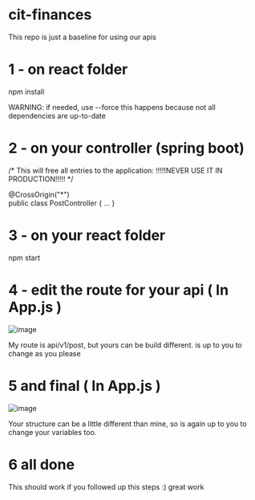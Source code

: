 # cit-finances

This repo is just a baseline for using our apis

# 1 - on react folder

  npm install

  WARNING: if needed, use --force
  this happens because not all dependencies are up-to-date

# 2 - on your controller (spring boot)

                    
  /\* This will free all entries to the application: !!!!!NEVER USE IT IN PRODUCTION!!!!!    \*/

  @CrossOrigin("\*")   
  public class PostController {
  ...
  }


# 3 - on your react folder

  npm start

# 4 - edit the route for your api ( In App.js )
  
  ![image](https://user-images.githubusercontent.com/109676034/183122367-f35dd9a1-dee0-408a-8977-8733fff0a33a.png)

  
  My route is api/v1/post, but yours can be build different. is up to you to change as you please
  
  # 5 and final ( In App.js )
  
  ![image](https://user-images.githubusercontent.com/109676034/183122150-006d7926-b8b5-4e19-bc26-5aa2d40552f1.png)

  Your structure can be a little different than mine, so is again up to you to change your variables too.
  
  # 6 all done
  
  This should work if you followed up this steps :) great work
